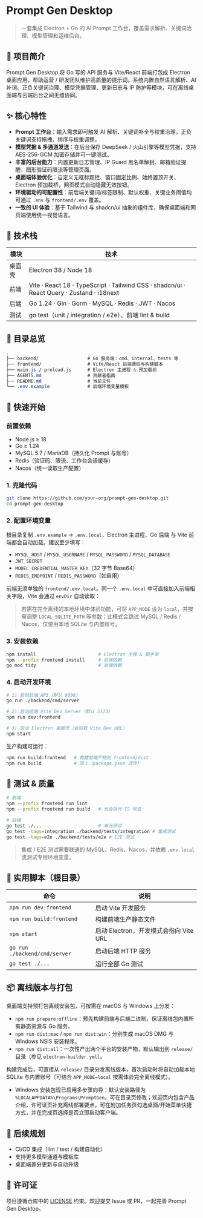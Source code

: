 # Prompt Gen Desktop

> 一套集成 Electron + Go 的 AI Prompt 工作台，覆盖需求解析、关键词治理、模型管理和运维后台。

## 🌟 项目简介

Prompt Gen Desktop 将 Go 写的 API 服务与 Vite/React 前端打包成 Electron 桌面应用，帮助运营 / 研发团队维护高质量的提示词。系统内置自然语言解析、AI 补词、正负关键词治理、模型凭据管理、更新日志与 IP 防护等模块，可在离线桌面端与云端后台之间无缝协同。

## ✨ 核心特性

- **Prompt 工作台**：输入需求即可触发 AI 解析、关键词补全与权重治理，正负关键词支持拖拽、排序与权重调整。
- **模型凭据 & 多通道发送**：在后台保存 DeepSeek / 火山引擎等模型凭据，支持 AES-256-GCM 加密存储并可一键测试。
- **丰富的后台能力**：内置更新日志管理、IP Guard 黑名单解封、邮箱验证提醒、图形验证码限流等管理页面。
- **桌面端体验优化**：自定义无框标题栏、窗口固定比例、始终置顶开关、Electron 预加载桥，网页模式自动隐藏无效按钮。
- **环境驱动的可配置性**：前后端关键词/标签限制、默认权重、关键业务阈值均可通过 `.env` 与 `frontend/.env` 覆盖。
- **一致的 UI 体验**：基于 Tailwind 与 shadcn/ui 抽象的组件库，确保桌面端和网页端使用统一视觉语言。

## 🧱 技术栈

| 模块 | 技术 |
| --- | --- |
| 桌面壳 | Electron 38 / Node 18 |
| 前端 | Vite · React 18 · TypeScript · Tailwind CSS · shadcn/ui · React Query · Zustand · i18next |
| 后端 | Go 1.24 · Gin · Gorm · MySQL · Redis · JWT · Nacos |
| 测试 | go test（unit / integration / e2e）、前端 lint & build |

## 📁 目录总览

```css
.
├── backend/                  # Go 服务端：cmd、internal、tests 等
├── frontend/                 # Vite/React 前端源码与构建脚本
├── main.js / preload.js      # Electron 主进程 & 预加载桥
├── AGENTS.md                 # 贡献者指南
├── README.md                 # 当前文件
└── .env.example              # 后端环境变量模板
```

## 🚀 快速开始

### 前置依赖

- Node.js ≥ 18
- Go ≥ 1.24
- MySQL 5.7 / MariaDB（持久化 Prompt 与账号）
- Redis（验证码、限流、工作台会话缓存）
- Nacos（统一读取生产配置）

### 1. 克隆代码

```bash
git clone https://github.com/your-org/prompt-gen-desktop.git
cd prompt-gen-desktop
```

### 2. 配置环境变量

根目录复制 `.env.example` → `.env.local`，Electron 主进程、Go 后端 与 Vite 前端都会自动加载。建议至少填写：

- `MYSQL_HOST` / `MYSQL_USERNAME` / `MYSQL_PASSWORD` / `MYSQL_DATABASE`
- `JWT_SECRET`
- `MODEL_CREDENTIAL_MASTER_KEY`（32 字节 Base64）
- `REDIS_ENDPOINT` / `REDIS_PASSWORD`（如启用）

前端无须单独的 `frontend/.env.local`。同一个 `.env.local` 中可直接加入前端相关字段，Vite 会通过 `envDir` 自动读取：

> 若需在完全离线的本地环境中体验功能，可将 `APP_MODE` 设为 `local`，并按需调整 `LOCAL_SQLITE_PATH` 等参数；此模式会跳过 MySQL / Redis / Nacos，仅使用本地 SQLite 与内置账号。

### 3. 安装依赖

```bash
npm install                       # Electron 主程 & 脚手架
npm --prefix frontend install     # 前端依赖
go mod tidy                       # 后端依赖
```

### 4. 启动开发环境

```bash
# 1) 启动后端 API（默认 9090）
go run ./backend/cmd/server

# 2) 启动前端 Vite Dev Server（默认 5173）
npm run dev:frontend

# 3) 启动 Electron 桌面壳（会加载 Vite Dev URL）
npm start
```

生产构建可运行：

```bash
npm run build:frontend   # 构建前端产物到 frontend/dist
npm run build            # 同上（package.json 透传）
```

## 🧪 测试 & 质量

```bash
# 前端
npm --prefix frontend run lint
npm --prefix frontend run build   # 也会执行 TS 检查

# 后端
go test ./...                     # 单元测试
go test -tags=integration ./backend/tests/integration # 集成测试
go test -tags=e2e ./backend/tests/e2e # E2E 测试
```

> 集成 / E2E 测试需要联通的 MySQL、Redis、Nacos，并依赖 `.env.local` 或测试专用环境变量。

## 🔧 实用脚本（根目录）

| 命令 | 说明 |
| --- | --- |
| `npm run dev:frontend` | 启动 Vite 开发服务 |
| `npm run build:frontend` | 构建前端生产静态文件 |
| `npm start` | 启动 Electron，开发模式会指向 Vite URL |
| `go run ./backend/cmd/server` | 启动后端 HTTP 服务 |
| `go test ./...` | 运行全部 Go 测试 |

## 📦 离线版本与打包

桌面端支持预打包离线安装包，可按需在 macOS 与 Windows 上分发：

- `npm run prepare:offline`：预先构建前端与后端二进制，保证离线包内置所有静态资源与 Go 服务。
- `npm run dist:mac` / `npm run dist:win`：分别生成 macOS DMG 与 Windows NSIS 安装程序。
- `npm run dist:all`：一次性产出两个平台的安装产物，默认输出到 `release/` 目录（参见 `electron-builder.yml`）。

构建完成后，可直接从 `release/` 目录分发离线版本，首次启动时将自动加载本地 SQLite 与内置账号（可结合 `APP_MODE=local` 按需体验完全离线模式）。
- Windows 安装包现已启用多步骤向导：默认安装路径为 `%LOCALAPPDATA%\Programs\PromptGen`，可在目录页修改；欢迎页内包含产品介绍，许可证页补充离线部署要点，可在附加任务页勾选桌面/开始菜单快捷方式，并在完成页选择是否立即启动客户端。

## 🧭 后续规划

- CI/CD 集成（lint / test / 构建自动化）
- 支持更多模型通道与模板库
- 桌面端差分更新与自动升级

## 📄 许可证

项目遵循仓库中的 [LICENSE](LICENSE) 约束。欢迎提交 Issue 或 PR，一起完善 Prompt Gen Desktop。
